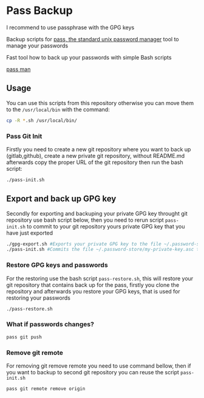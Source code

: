 # Pass Backup

I recommend to use passphrase with the GPG keys

Backup scripts for [pass, the standard unix password manager](https://www.passwordstore.org) tool to manage your passwords

Fast tool how to back up your passwords with simple Bash scripts

[pass man](https://git.zx2c4.com/password-store/about/)

## Usage

You can use this scripts from this repository otherwise you can move them to the `/usr/local/bin` with the command:

```bash
cp -R *.sh /usr/local/bin/
```

### Pass Git Init

Firstly you need to create a new git repository where you want to back up (gitlab,github), create a new private git repository, without README.md afterwards copy the proper URL of the git repository then run the bash script: 


```bash
./pass-init.sh
```

## Export and back up GPG key

Secondly for exporting and backuping your private GPG key throught git repository use bash script below, then you need to rerun script `pass-init.sh` to commit to your git repository yours private GPG key that you have just exported

```bash
./gpg-export.sh #Exports your private GPG key to the file ~/.password-store/my-private-key.asc
./pass-init.sh #Commits the file ~/.password-store/my-private-key.asc to the yours git repository
```

### Restore GPG keys and passwords

For the restoring use the bash script `pass-restore.sh`, this will restore your git repository that contains back up for the pass, firstly you clone the repository and afterwards you restore your GPG keys, that is used for restoring your passwords

```bash
./pass-restore.sh
```

### What if passwords changes?

```bash
pass git push
```

### Remove git remote

For removing git remove remote you need to use command bellow, then if you want to backup to second git repository you can reuse the script `pass-init.sh`

```bash
pass git remote remove origin
```

